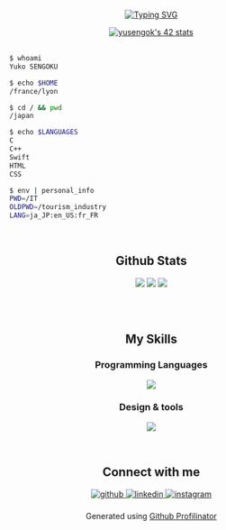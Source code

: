 <!--**ysengoku/ysengoku** is a ✨ _special_ ✨ repository because its `README.md` (this file) appears on your GitHub profile.-->
<div align="center">
<br/>
<a href="https://git.io/typing-svg"><img src="https://readme-typing-svg.demolab.com?font=Montserrat&size=24&duration=5500&pause=100&color=EB1F6A&center=true&vCenter=true&width=520&height=80&lines=Hello+World!+++I'm+Yuko.;I'm+currently+learning+to+code+at+42+Lyon." alt="Typing SVG" /></a>
<br/>  

<a href="https://github.com/oakoudad/badge42"><img src="https://badge.mediaplus.ma/starryblue/yusengok?1337Badge=off&UM6P=off" alt="yusengok's 42 stats" /></a>
<br/>
<br/>
<!--
![ysengoku's Github](https://typograssy.deno.dev/api?text=Hey%20there,%20I'm%20Yuko%20!&l1=ea9fcb&l2=c440a8&l3=a13092&l4=822771&speed=250)
-->
</div>

```bash
$ whoami
Yuko SENGOKU

$ echo $HOME
/france/lyon

$ cd / && pwd
/japan

$ echo $LANGUAGES
C
C++
Swift
HTML
CSS

$ env | personal_info
PWD=/IT
OLDPWD=/tourism_industry
LANG=ja_JP:en_US:fr_FR
```
<br/>

<div align="center">

## Github Stats

![](http://github-profile-summary-cards.vercel.app/api/cards/profile-details?username=ysengoku&theme=monokai)
![](http://github-profile-summary-cards.vercel.app/api/cards/repos-per-language?username=ysengoku&theme=monokai)
![](http://github-profile-summary-cards.vercel.app/api/cards/most-commit-language?username=ysengoku&theme=monokai)
<!--! [](http://github-profile-summary-cards.vercel.app/api/cards/stats?username=ysengoku&theme=monokai) -->
<!-- ![](http://github-profile-summary-cards.vercel.app/api/cards/productive-time?username=ysengoku&theme=monokai&utcOffset=8) -->
<!-- https://github-profile-summary-cards.vercel.app/demo.html --> 

<br/> 

<!-- [![trophy](https://github-profile-trophy.vercel.app/?username=ysengoku&theme=monokai&column=8)](https://github.com/ryo-ma/github-profile-trophy) -->

<br/>  

## My Skills  

### Programming Languages  
<p align="center">
  <a href="https://skillicons.dev">
    <img src="https://skillicons.dev/icons?i=c,swift,html,css" />
  </a>
</p>

### Design & tools  
<p align="center">
  <a href="https://skillicons.dev">
    <img src="https://skillicons.dev/icons?i=ps,ai,figma,wordpress,bash,vscode,vim,codepen,github" />
  </a>
</p>

<br/>  

## Connect with me  

<a href="https://github.com/ysengoku" target="blank">
<img src=https://img.shields.io/badge/github-%2324292e.svg?&style=for-the-badge&logo=github&logoColor=white alt=github style="margin-bottom: 5px;" />
</a>

<a href="https://linkedin.com/in/yuko-sengoku/" target="blank">
<img src=https://img.shields.io/badge/linkedin-%231E77B5.svg?&style=for-the-badge&logo=linkedin&logoColor=white alt=linkedin style="margin-bottom: 5px;" />
</a>

<a href="https://instagram.com/slowvoyage_/" target="blank">
<img src=https://img.shields.io/badge/instagram-%23000000.svg?&style=for-the-badge&logo=instagram&logoColor=white alt=instagram style="margin-bottom: 5px;" />
</a>  

<br/>  
<br/>  
<div align="center">Generated using <a href="https://profilinator.rishav.dev/" target="_blank">Github Profilinator</a></div>
